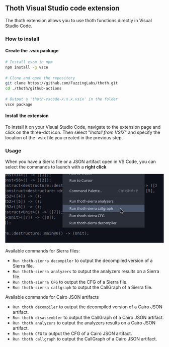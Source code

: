 ## Thoth Visual Studio code extension

The thoth extension allows you to use thoth functions directly in Visual Studio Code.

### How to install

#### Create the **.vsix** package
```bash
# Install vscm in npm 
npm install -g vsce

# Clone and open the repository
git clone https://github.com/FuzzingLabs/thoth.git
cd ./thoth/github-actions

# Output a 'thoth-vscode-x.x.x.vsix' in the folder
vsce package
```
#### Install the extension

To install it on your Visual Studio Code, navigate to the extension page and click on the three-dot icon. Then select  "*Install from VSIX*" and specify the location of the .vsix file you created in the previous step.

### Usage

When you have a Sierra file or a JSON artifact open in VS Code, you can select the commands to launch with a **right click**

<p align="center">
  <img src="https://raw.githubusercontent.com/FuzzingLabs/thoth/master/vscode-extension/doc/run-commands-buttons.png" />
</p>

Available commands for Sierra files: 
- `Run thoth-sierra decompiler` to output the decompiled version of a Sierra file.
- `Run thoth-sierra analyzers` to output the analyzers results on a Sierra file.
- `Run thoth-sierra CFG` to output the CFG of a Sierra file.
- `Run thoth-sierra callgraph` to output the CallGraph of a Sierra file.

Available commands for Cairo JSON artifacts
- `Run thoth decompiler` to output the decompiled version of a Cairo JSON artifact.
- `Run thoth disassembler` to output the CallGraph of a Cairo JSON artifact.
- `Run thoth analyzers` to output the analyzers results on a Cairo JSON artifact.
- `Run thoth CFG` to output the CFG of a Cairo JSON artifact.
- `Run thoth callgraph` to output the CallGraph of a Cairo JSON artifact.
